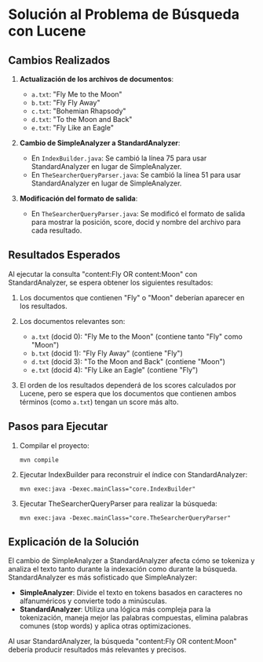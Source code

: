 # Solución al Problema de Búsqueda con Lucene

## Cambios Realizados

1. **Actualización de los archivos de documentos**:
   - `a.txt`: "Fly Me to the Moon"
   - `b.txt`: "Fly Fly Away"
   - `c.txt`: "Bohemian Rhapsody"
   - `d.txt`: "To the Moon and Back"
   - `e.txt`: "Fly Like an Eagle"

2. **Cambio de SimpleAnalyzer a StandardAnalyzer**:
   - En `IndexBuilder.java`: Se cambió la línea 75 para usar StandardAnalyzer en lugar de SimpleAnalyzer.
   - En `TheSearcherQueryParser.java`: Se cambió la línea 51 para usar StandardAnalyzer en lugar de SimpleAnalyzer.

3. **Modificación del formato de salida**:
   - En `TheSearcherQueryParser.java`: Se modificó el formato de salida para mostrar la posición, score, docid y nombre del archivo para cada resultado.

## Resultados Esperados

Al ejecutar la consulta "content:Fly OR content:Moon" con StandardAnalyzer, se espera obtener los siguientes resultados:

1. Los documentos que contienen "Fly" o "Moon" deberían aparecer en los resultados.
2. Los documentos relevantes son:
   - `a.txt` (docid 0): "Fly Me to the Moon" (contiene tanto "Fly" como "Moon")
   - `b.txt` (docid 1): "Fly Fly Away" (contiene "Fly")
   - `d.txt` (docid 3): "To the Moon and Back" (contiene "Moon")
   - `e.txt` (docid 4): "Fly Like an Eagle" (contiene "Fly")

3. El orden de los resultados dependerá de los scores calculados por Lucene, pero se espera que los documentos que contienen ambos términos (como `a.txt`) tengan un score más alto.

## Pasos para Ejecutar

1. Compilar el proyecto:
   ```
   mvn compile
   ```

2. Ejecutar IndexBuilder para reconstruir el índice con StandardAnalyzer:
   ```
   mvn exec:java -Dexec.mainClass="core.IndexBuilder"
   ```

3. Ejecutar TheSearcherQueryParser para realizar la búsqueda:
   ```
   mvn exec:java -Dexec.mainClass="core.TheSearcherQueryParser"
   ```

## Explicación de la Solución

El cambio de SimpleAnalyzer a StandardAnalyzer afecta cómo se tokeniza y analiza el texto tanto durante la indexación como durante la búsqueda. StandardAnalyzer es más sofisticado que SimpleAnalyzer:

- **SimpleAnalyzer**: Divide el texto en tokens basados en caracteres no alfanuméricos y convierte todo a minúsculas.
- **StandardAnalyzer**: Utiliza una lógica más compleja para la tokenización, maneja mejor las palabras compuestas, elimina palabras comunes (stop words) y aplica otras optimizaciones.

Al usar StandardAnalyzer, la búsqueda "content:Fly OR content:Moon" debería producir resultados más relevantes y precisos.